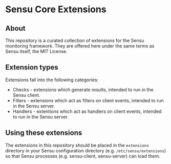 # Sensu Core Extensions

## About

This repository is a curated collection of extensions for the Sensu monitoring framework.
They are offered here under the same terms as Sensu itself, the MIT License.

## Extension types

Extensions fall into the following categories:

* Checks - extensions which generate results, intended to run in the Sensu client.
* Filters - extensions which act as filters on client events, intended to run in the Sensu server.
* Handlers - extentions which act as handlers on client events, intended to run in the Sensu server.

## Using these extensions

The extensions in this repository should be placed in the `extensions` directory in your Sensu configuration directory (e.g. `/etc/sensu/extensions`) so that Sensu processes (e.g. sensu-client, sensu-server) can load them.